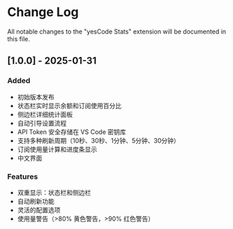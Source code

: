 # Change Log

All notable changes to the "yesCode Stats" extension will be documented in this file.

## [1.0.0] - 2025-01-31

### Added
- 初始版本发布
- 状态栏实时显示余额和订阅使用百分比
- 侧边栏详细统计面板
- 自动引导设置流程
- API Token 安全存储在 VS Code 密钥库
- 支持多种刷新周期（10秒、30秒、1分钟、5分钟、30分钟）
- 订阅使用量计算和进度条显示
- 中文界面

### Features
- 双重显示：状态栏和侧边栏
- 自动刷新功能
- 灵活的配置选项
- 使用量警告（>80% 黄色警告，>90% 红色警告）